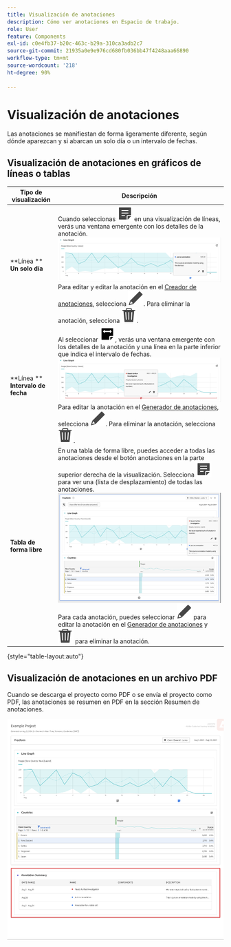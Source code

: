 ```yaml
---
title: Visualización de anotaciones
description: Cómo ver anotaciones en Espacio de trabajo.
role: User
feature: Components
exl-id: c0e4fb37-b20c-463c-b29a-310ca3adb2c7
source-git-commit: 21935a0e9e976cd680fb036bb47f4248aaa66890
workflow-type: tm+mt
source-wordcount: '218'
ht-degree: 90%

---
```


# Visualización de anotaciones

Las anotaciones se manifiestan de forma ligeramente diferente, según dónde aparezcan y si abarcan un solo día o un intervalo de fechas.

## Visualización de anotaciones en gráficos de líneas o tablas

| Tipo de <br/>visualización | Descripción |
| --- | --- |
| **Línea **<br/>**Un solo día** | Cuando seleccionas ![Anotar](/help/assets/icons/Annotate.svg) en una visualización de líneas, verás una ventana emergente con los detalles de la anotación.<br/>![Día único de anotación](assets/annotation-single-day.png)<br/>Para editar y editar la anotación en el [Creador de anotaciones](create-annotations.md#annotation-builder), selecciona ![Editar](/help/assets/icons/Edit.svg). Para eliminar la anotación, selecciona ![Eliminar](/help/assets/icons/Delete.svg). |
| **Línea **<br/>**Intervalo de fecha** | Al seleccionar ![AnnotateRange](/help/assets/icons/AnnotateRange.svg), verás una ventana emergente con los detalles de la anotación y una línea en la parte inferior que indica el intervalo de fechas.<br/>![Rango de anotaciones](assets/annotation-range.png)Para editar la anotación en el [Generador de anotaciones](create-annotations.md#annotation-builder), selecciona ![Editar](/help/assets/icons/Edit.svg). Para eliminar la anotación, selecciona ![Eliminar](/help/assets/icons/Delete.svg). |
| **Tabla de forma libre** | En una tabla de forma libre, puedes acceder a todas las anotaciones desde el botón anotaciones en la parte superior derecha de la visualización. Selecciona ![Anotar](/help/assets/icons/Annotate.svg) para ver una (lista de desplazamiento) de todas las anotaciones.<br/>![Tabla de anotaciones](assets/annotations-table.png)<br/>Para cada anotación, puedes seleccionar ![Editar](/help/assets/icons/Edit.svg) para editar la anotación en el [Generador de anotaciones](create-annotations.md#annotation-builder) y ![Eliminar](/help/assets/icons/Delete.svg) para eliminar la anotación. |

{style="table-layout:auto"}

## Visualización de anotaciones en un archivo PDF

Cuando se descarga el proyecto como PDF o se envía el proyecto como PDF, las anotaciones se resumen en PDF en la sección Resumen de anotaciones.

![Vista resaltada de un archivo .pdf que muestra explicaciones de las anotaciones.](assets/annotations-pdf.png)

